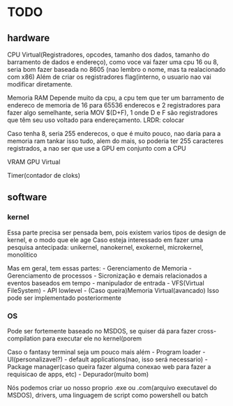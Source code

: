 # TODO

  ## hardware
  CPU Virtual(Registradores, opcodes, tamanho dos dados, tamanho do barramento de dados e endereço),
  como voce vai fazer uma cpu 16 ou 8, seria bom fazer baseada no 8605 (nao lembro o nome, mas ta realacionado com x86)
  Além de criar os registradores flag(interno, o usuario nao vai modificar diretamente.

  Memoria RAM
  Depende muito da cpu, a cpu tem que ter um barramento de endereco de memoria de 16 para 65536 enderecos e 2 registradores para 
  fazer algo semelhante, seria MOV $(D+F), 1 onde D e F são registradores que têm seu uso voltado para endereçamento.
  LRDR: colocar

  Caso tenha 8, seria 255 enderecos, o que é muito pouco, nao daria para a memoria ram tankar isso tudo, alem do mais,
  so poderia ter 255 caracteres registrados, a nao ser que use a GPU em conjunto com a CPU

  VRAM
  GPU Virtual
  
  Timer(contador de cloks)

## software

  ### kernel
  Essa parte precisa ser pensada bem, pois existem varios tipos de design de kernel, e o modo que ele age
  Caso esteja interessado em fazer uma pesquisa antecipada: unikernel, nanokernel, exokernel,  microkernel, monolitico

  Mas em geral, tem essas partes:
    - Gerenciamento de Memoria
    - Gerenciamento de processos
    - Sicronização e demais relacionados a eventos baseados em tempo
    - manipulador de entrada
    - VFS(Virtual FileSystem)
    - API lowlevel
    - (Caso queira)Memoria Virtual(avancado) Isso pode ser implementado posteriormente
          
  ### OS
  Pode ser fortemente baseado no MSDOS, se quiser dá para fazer cross-compilation para executar ele no kernel(porem

  Caso o fantasy terminal seja um pouco mais além
            - Program loader
            - UI(personalizavel?)
            - default applications(nao, isso será necessario)
            - Package manager(caso queira fazer alguma conexao web para fazer a requisicao de apps, etc)
            - Depurador(muito bom)
            

  Nós podemos criar uo nosso proprio .exe ou .com(arquivo executavel do MSDOS), drivers, uma linguagem de script como powershell ou batch
